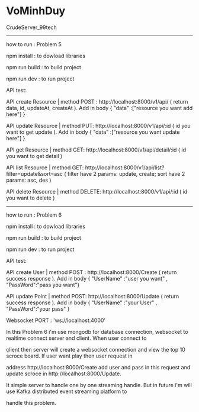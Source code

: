 # VoMinhDuy
CrudeServer_99tech
_____________________________________________________________________________________________________

how to run : Problem 5

npm install : to dowload libraries

npm run build : to build project

npm run dev : to run project

API test:

API create Resource | method POST : http://localhost:8000/v1/api/ ( return data, id, updateAt, createAt ). Add in body { "data" :["resource you want add here"] }

API update Resource | method PUT: http://localhost:8000/v1/api/:id ( id you want to get update ). Add in body { "data" :["resource you want update here"] }

API get Resource | method GET: http://localhost:8000/v1/api/detail/:id ( id you want to get detail )

API list Resource | method GET: http://localhost:8000/v1/api/list?filter=update&sort=asc ( filter have 2 params: update, create; sort have 2 params: asc, des )

API delete Resource | method DELETE: http://localhost:8000/v1/api/:id ( id you want to delete )

_____________________________________________________________________________________________________

how to run : Problem 6

npm install : to dowload libraries

npm run build : to build project

npm run dev : to run project

API test:

API create User | method POST : http://localhost:8000/Create ( return success response ). Add in body { "UserName" :"user you want" , "PassWord":"pass you want"}

API update Point | method POST: http://localhost:8000/Update ( return success response ). Add in body { "UserName" :"your User" , "PassWord":"your pass" }

Websocket PORT : 'ws://localhost:4000'

In this Problem 6 i'm use mongodb for database connection, websocket to realtime connect server and client. When user connect to 

client then server will create a websocket connection and view the top 10 scroce board. If user want play then user request in 

address http://localhost:8000/Create add user and pass in this request and update scroce in http://localhost:8000/Update. 

It simple server to handle one by one streaming handle. But in future i'm will use Kafka distributed event streaming platform to 

handle this problem.